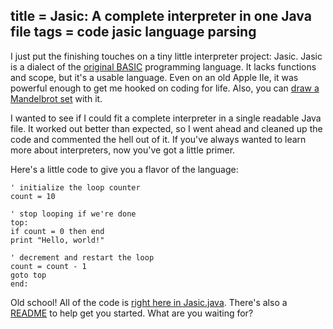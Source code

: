 title = Jasic: A complete interpreter in one Java file
tags = code jasic language parsing
---
I just put the finishing touches on a tiny little interpreter project: Jasic.
Jasic is a dialect of the [original BASIC](http://en.wikipedia.org/wiki/Dartmouth_BASIC) programming language. It lacks
functions and scope, but it's a usable language. Even on an old Apple IIe, it
was powerful enough to get me hooked on coding for life. Also, you can [draw a
Mandelbrot set](http://bitbucket.org/munificent/jasic/src/tip/sample/mandel.jas) with it.


I wanted to see if I could fit a complete interpreter in a single readable
Java file. It worked out better than expected, so I went ahead and cleaned up
the code and commented the hell out of it. If you've always wanted to learn
more about interpreters, now you've got a little primer.

Here's a little code to give you a flavor of the language:



    ' initialize the loop counter
    count = 10

    ' stop looping if we're done
    top:
    if count = 0 then end
    print "Hello, world!"

    ' decrement and restart the loop
    count = count - 1
    goto top
    end:


Old school! All of the code is [right here in Jasic.java](http://bitbucket.org/munificent/jasic/src/tip/com/stuffwithstuff/Jasic.java). There's also a
[README](http://bitbucket.org/munificent/jasic/src/298c542c2aee/README) to help get you started. What are you waiting for?

